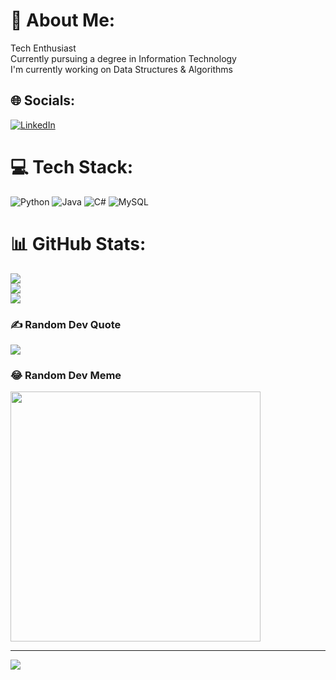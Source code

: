 # 💫 About Me:
Tech Enthusiast<br>Currently pursuing a degree in Information Technology<br>I'm currently working on Data Structures & Algorithms <br>


## 🌐 Socials:
[![LinkedIn](https://img.shields.io/badge/LinkedIn-%230077B5.svg?logo=linkedin&logoColor=white)](https://linkedin.com/in/https://www.linkedin.com/in/ahmedbahattab/) 

# 💻 Tech Stack:
![Python](https://img.shields.io/badge/python-3670A0?style=for-the-badge&logo=python&logoColor=ffdd54) ![Java](https://img.shields.io/badge/java-%23ED8B00.svg?style=for-the-badge&logo=openjdk&logoColor=white) ![C#](https://img.shields.io/badge/c%23-%23239120.svg?style=for-the-badge&logo=csharp&logoColor=white) ![MySQL](https://img.shields.io/badge/mysql-%2300000f.svg?style=for-the-badge&logo=mysql&logoColor=white)
# 📊 GitHub Stats:
![](https://github-readme-stats.vercel.app/api?username=ahmedbahattab&theme=dark&hide_border=false&include_all_commits=false&count_private=false)<br/>
![](https://github-readme-streak-stats.herokuapp.com/?user=ahmedbahattab&theme=dark&hide_border=false)<br/>
![](https://github-readme-stats.vercel.app/api/top-langs/?username=ahmedbahattab&theme=dark&hide_border=false&include_all_commits=false&count_private=false&layout=compact)

### ✍️ Random Dev Quote
![](https://quotes-github-readme.vercel.app/api?type=horizontal&theme=radical)

### 😂 Random Dev Meme
<img src='https://randommeme-five.vercel.app/' style="height: 400px;"/>

---
[![](https://visitcount.itsvg.in/api?id=ahmedbahattab&icon=0&color=0)](https://visitcount.itsvg.in)

<!-- Proudly created with GPRM ( https://gprm.itsvg.in ) -->
